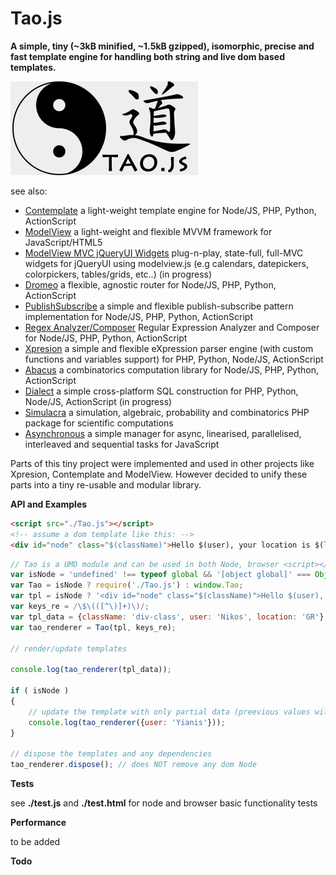 # Tao.js

**A simple, tiny (~3kB minified, ~1.5kB gzipped), isomorphic, precise and fast template engine for handling both string and live dom based templates.**

![Tao.js](tao.jpg)


see also:

* [Contemplate](https://github.com/foo123/Contemplate) a light-weight template engine for Node/JS, PHP, Python, ActionScript
* [ModelView](https://github.com/foo123/modelview.js) a light-weight and flexible MVVM framework for JavaScript/HTML5
* [ModelView MVC jQueryUI Widgets](https://github.com/foo123/modelview-widgets) plug-n-play, state-full, full-MVC widgets for jQueryUI using modelview.js (e.g calendars, datepickers, colorpickers, tables/grids, etc..) (in progress)
* [Dromeo](https://github.com/foo123/Dromeo) a flexible, agnostic router for Node/JS, PHP, Python, ActionScript
* [PublishSubscribe](https://github.com/foo123/PublishSubscribe) a simple and flexible publish-subscribe pattern implementation for Node/JS, PHP, Python, ActionScript
* [Regex Analyzer/Composer](https://github.com/foo123/RegexAnalyzer) Regular Expression Analyzer and Composer for Node/JS, PHP, Python, ActionScript
* [Xpresion](https://github.com/foo123/Xpresion) a simple and flexible eXpression parser engine (with custom functions and variables support) for PHP, Python, Node/JS, ActionScript
* [Abacus](https://github.com/foo123/Abacus) a combinatorics computation library for Node/JS, PHP, Python, ActionScript
* [Dialect](https://github.com/foo123/Dialect) a simple cross-platform SQL construction for PHP, Python, Node/JS, ActionScript (in progress)
* [Simulacra](https://github.com/foo123/Simulacra) a simulation, algebraic, probability and combinatorics PHP package for scientific computations
* [Asynchronous](https://github.com/foo123/asynchronous.js) a simple manager for async, linearised, parallelised, interleaved and sequential tasks for JavaScript


Parts of this tiny project were implemented and used in other projects like Xpresion, Contemplate and ModelView. 
However decided to unify these parts into a tiny re-usable and modular library.


**API and Examples**

```html
<script src="./Tao.js"></script>
<!-- assume a dom template like this: -->
<div id="node" class="$(className)">Hello $(user), your location is $(location)</div>

```

```javascript
// Tao is a UMD module and can be used in both Node, browser <script></script> tags and requireJS
var isNode = 'undefined' !== typeof global && '[object global]' === Object.prototype.toString.call(global);
var Tao = isNode ? require('./Tao.js') : window.Tao;
var tpl = isNode ? '<div id="node" class="$(className)">Hello $(user), your location is $(location)</div>' : document.getElementById('node');
var keys_re = /\$\(([^\)]+)\)/;
var tpl_data = {className: 'div-class', user: 'Nikos', location: 'GR'};
var tao_renderer = Tao(tpl, keys_re);

// render/update templates

console.log(tao_renderer(tpl_data));

if ( isNode )
{
    // update the template with only partial data (preevious values will be used where missing)
    console.log(tao_renderer({user: 'Yianis'}));
}

// dispose the templates and any dependencies
tao_renderer.dispose(); // does NOT remove any dom Node
```

**Tests**

see **./test.js** and **./test.html** for node and browser basic functionality tests


**Performance**

to be added


**Todo**

